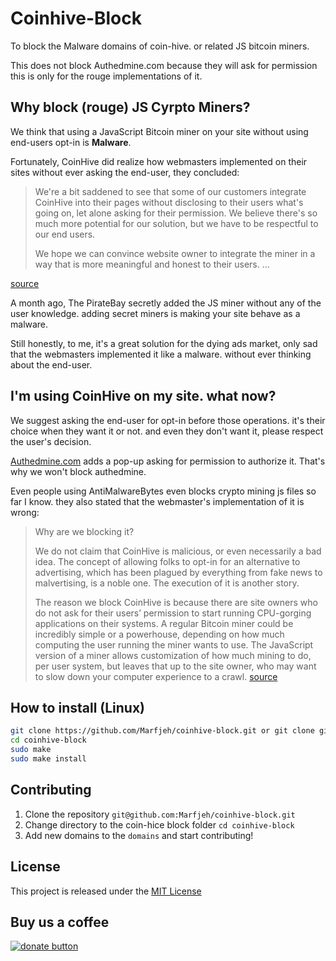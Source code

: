 # Coinhive-Block

To block the Malware domains of coin-hive.
or related JS bitcoin miners.

This does not block Authedmine.com because they will ask for permission this is only for the rouge implementations of it.

## Why block (rouge) JS Cyrpto Miners?
We think that using a JavaScript Bitcoin miner on your site without using end-users opt-in is **Malware**.

Fortunately, CoinHive did realize how webmasters implemented on their sites without ever asking the end-user, they concluded:

>We're a bit saddened to see that some of our customers integrate CoinHive into their pages without disclosing to their users what's going on, let alone asking for their permission. We believe there's so much more potential for our solution, but we have to be respectful to our end users.
>
>We hope we can convince website owner to integrate the miner in a way that is more meaningful and honest to their users. ...

[source][4]

A month ago, The PirateBay secretly added the JS miner without any of the user knowledge. adding secret miners is making your site behave as a malware. 

Still honestly, to me, it's a great solution for the dying ads market, only sad that the webmasters implemented it like a malware. without ever thinking about the end-user.

## I'm using CoinHive on my site. what now?
We suggest asking the end-user for opt-in before those operations. it's their choice when they want it or not. and even they don't want it, please respect the user's decision.

[Authedmine.com][3] adds a pop-up asking for permission to authorize it. That's why we won't block authedmine.

Even people using AntiMalwareBytes even blocks crypto mining js files so far I know. they also stated that the webmaster's implementation of it is wrong:
>Why are we blocking it?
>
>We do not claim that CoinHive is malicious, or even necessarily a bad idea. The concept of allowing folks to opt-in for an alternative to advertising, which has been plagued by everything from fake news to malvertising, is a noble one. The execution of it is another story.
>
>The reason we block CoinHive is because there are site owners who do not ask for their users’ permission to start running CPU-gorging applications on their systems. A regular Bitcoin miner could be incredibly simple or a powerhouse, depending on how much computing the user running the miner wants to use. The JavaScript version of a miner allows customization of how much mining to do, per user system, but leaves that up to the site owner, who may want to slow down your computer experience to a crawl. 
[source][1]

## How to install (Linux)
```BASH
git clone https://github.com/Marfjeh/coinhive-block.git or git clone git@github.com:Marfjeh/coinhive-block.git
cd coinhive-block
sudo make
sudo make install
```

## Contributing
1. Clone the repository `git@github.com:Marfjeh/coinhive-block.git`
2. Change directory to the coin-hice block folder `cd coinhive-block`
3. Add new domains to the `domains` and start contributing!


## License

This project is released under the [MIT License][2]

## Buy us a coffee


[![donate button][6]][5]


[1]: https://blog.malwarebytes.com/security-world/2017/10/why-is-malwarebytes-blocking-coinhive/
[2]: https://github.com/Marfjeh/coinhive-block/blob/master/LICENSE.md
[3]: http://www.authedmine.com
[4]: https://coinhive.com/blog/status-report
[5]: https://www.paypal.com/cgi-bin/webscr?cmd=_s-xclick&hosted_button_id=3HWEZU54NS7GW
[6]: https://www.paypalobjects.com/en_US/NL/i/btn/btn_donateCC_LG.gif


